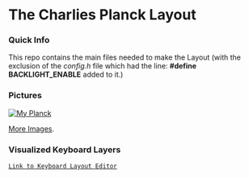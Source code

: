 # The Charlies Planck Layout

### Quick Info
This repo contains the main files needed to make the Layout (with the exclusion of the *config.h* file which had the line: **#define BACKLIGHT_ENABLE** added to it.)

### Pictures
 [![My Planck](https://i.imgur.com/wmDgN6m.jpg)](https://imgur.com/a/vA7WB)
<!-- <img src="https://i.imgur.com/wmDgN6m.jpg" height="400" width="500"/> -->
[More Images](https://imgur.com/a/vA7WB).

### Visualized Keyboard Layers
[`Link to Keyboard Layout Editor`](http://www.keyboard-layout-editor.com/#/gists/f07e0c5b0fc7812dc0930851a72e94d3)

